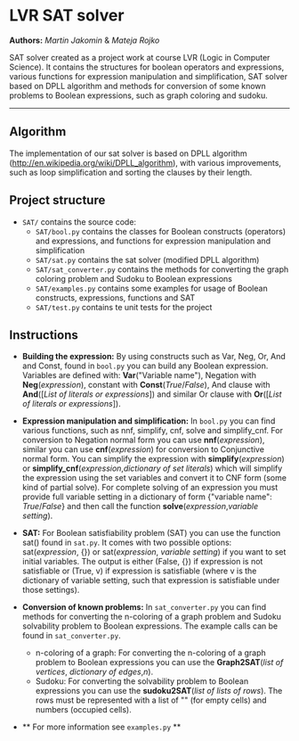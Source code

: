 LVR SAT solver
=======

**Authors:** _Martin Jakomin_ & _Mateja Rojko_

SAT solver created as a project work at course LVR (Logic in Computer Science).
It contains the structures for boolean operators and expressions, various functions for expression manipulation
and simplification, SAT solver based on DPLL algorithm and methods for conversion of some known problems
to Boolean expressions, such as graph coloring and sudoku.

___


## Algorithm
The implementation of our sat solver is based on DPLL algorithm (http://en.wikipedia.org/wiki/DPLL_algorithm),
with various improvements, such as loop simplification and sorting the clauses by their length.


## Project structure
 * `SAT/` contains the source code:
   * `SAT/bool.py` contains the classes for Boolean constructs (operators) and expressions, and functions for expression
   manipulation and simplification
   * `SAT/sat.py` contains the sat solver (modified DPLL algorithm)
   * `SAT/sat_converter.py` contains the methods for converting the graph coloring problem and Sudoku to Boolean expressions
   * `SAT/examples.py` contains some examples for usage of Boolean constructs, expressions, functions and SAT
   * `SAT/test.py` contains te unit tests for the project


## Instructions
 * **Building the expression:** By using constructs such as Var, Neg, Or, And and Const, found in `bool.py` you can build any Boolean expression.
 Variables are defined with: **Var**("Variable name"), Negation with **Neg**(_expression_), constant with **Const**(_True_/_False_),
 And clause with **And**([_List of literals or expressions_]) and similar Or clause with **Or**([_List of literals or expressions_]).

 * **Expression manipulation and simplification:** In `bool.py` you can find various functions, such as nnf, simplify, cnf, solve and simplify_cnf.
 For conversion to Negation normal form you can use **nnf**(_expression_), similar you can use **cnf**(_expression_) for conversion
  to Conjunctive normal form. You can simplify the expression with **simplify**(_expression_) or **simplify_cnf**(_expression_,_dictionary of set literals_)
  which will simplify the expression using the set variables and convert it to CNF form (some kind of partial solve). For
  complete solving of an expression you must provide full variable setting in a dictionary of form {"variable name": _True_/_False_}
  and then call the function **solve**(_expression_,_variable setting_).

 * **SAT:** For Boolean satisfiability problem (SAT) you can use the function sat() found in `sat.py`. It comes with two
 possible options: sat(_expression_, {}) or sat(_expression_, _variable setting_) if you want to set initial variables.
 The output is either (False, {}) if expression is not satisfiable or (True, v) if expression is satisfiable (where v is
  the dictionary of variable setting, such that expression is satisfiable under those settings).

 * **Conversion of known problems:** In `sat_converter.py` you can find methods for converting the n-coloring of a
  graph problem and Sudoku solvability problem to Boolean expressions. The example calls can be found in `sat_converter.py`.
    * n-coloring of a graph: For converting the n-coloring of a graph problem to Boolean expressions you can use the
    **Graph2SAT**(_list of vertices_, _dictionary of edges_,_n_).
    * Sudoku: For converting the solvability problem to Boolean expressions you can use the **sudoku2SAT**(_list of lists of rows_). The rows
    must be represented with a list of "" (for empty cells) and numbers (occupied cells).

 * ** For more information see `examples.py`  **